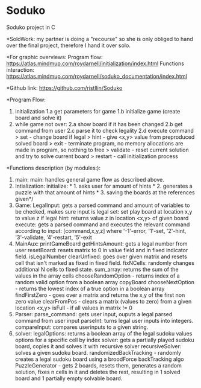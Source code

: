 # Soduko
Soduko project in C

*SoloWork: my partner is doing a "recourse" so she is only obliged to hand over the final project, therefore I hand it over solo.

*For graphic overviews:
Program flow: https://atlas.mindmup.com/roydarnell/initialization/index.html
Functions interaction: https://atlas.mindmup.com/roydarnell/soduko_documentation/index.html

*Github link: https://github.com/ristllin/Soduko

*Program Flow:
1. initialization
	1.a get parameters for game 
	1.b initialize game (create board and solve it)	
2. while game not over:
	2.a show board if it has been changed
	2.b get command from user
	2.c parse it to check legality
	2.d execute command
		> set - change board if legal
		> hint - give <x,y> value from preproduced solved board
		> exit - terminate program, no memory allocations are made in program, so nothing to free
		> validate - reset current solution and try to solve current board
		> restart - call initialization process

*Functions description (by modules:):
1. main:
	main: handles general game flow as described above.
2. Intialization:
	initialize: * 1. asks user for amount of hints * 2. generates a puzzle with that amount of hints * 3. saving the boards at the references given*/
3. Game:
	LegalInput: gets a parsed command and amount of variables to be checked, makes sure input is legal
	set: set play board at location x,y to value z if legal
	hint: returns value z in location <x,y> of given board
	execute: gets a parsed command and executes the relevant command according to input: [command,x,y,z] where '-1'-error, '1'-set, '2'-hint, '3'-validate, '4'-restart, '5'-exit
4. MainAux:
	printGameBoard
	getHintsAmount: gets a legal number from user
	resetBoard: resets matrix to 0 in value field and in fixed indicator field.
	isLegalNumber
	clearUnfixed: goes over given matrix and resets cell that isn't marked as fixed in fixed field.
	fixNCells: randomly changes additional N cells to fixed state.
	sum_array: returns the sum of the values in the array cells
	chooseRandomOption - returns index of a random valid option from a boolean array
	copyBoard
	chooseNextOption - returns the lowest index of a true option in a boolean array
	findFirstZero - goes over a matrix and returns the x,y of the first non zero value
	clearFromPos - clears a matrix (values to zero) from a given location <x,y>
	isFull - if all values in matrix != 0
5. Parser:
	parse_command: gets user input, ouputs a legal parsed command from user input
	parseInt: turns legal user inputs into integers.
	compareInput: compares userinputs to a given string.
6. solver:
	legalOptions: returns a boolean array of the legal sudoku values options for a specific cell by index
	solver: gets a partially played sudoku board, copies it and solves it with recursive solver
	recursiveSolver: solves a given sudoku board.
	randomizedBackTracking - randomly creates a legal sudoku board using a broodForce backTracking algo
	PuzzleGenerator - gets 2 boards, resets them, generates a random solution, fixes n cells in it and deletes the rest, resulting in 1 solved board and 1 partially empty solvable board.
